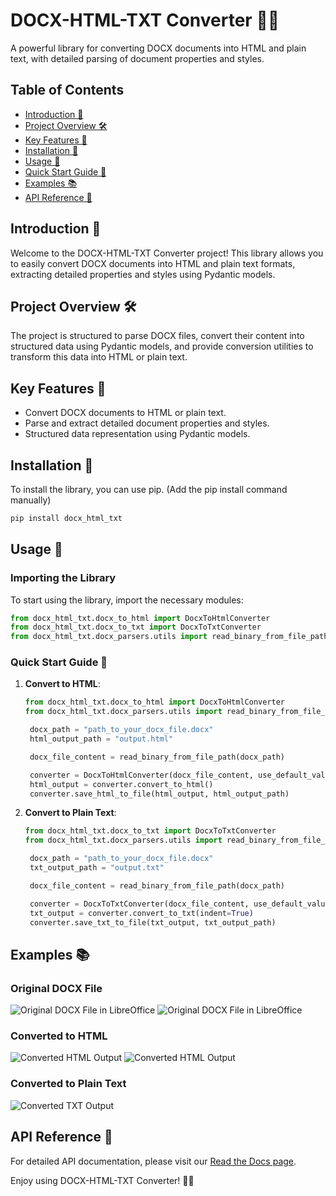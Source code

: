 # DOCX-HTML-TXT Converter 📄✨

A powerful library for converting DOCX documents into HTML and plain text, with detailed parsing of document properties and styles.

## Table of Contents
- [Introduction 🌟](#introduction-)
- [Project Overview 🛠️](#project-overview-)
- [Key Features 🌟](#key-features-)
- [Installation 💾](#installation-)
- [Usage 🚀](#usage-)
- [Quick Start Guide 📖](#quick-start-guide-)
- [Examples 📚](#examples-)
- [API Reference 📜](#api-reference-)

## Introduction 🌟
Welcome to the DOCX-HTML-TXT Converter project! This library allows you to easily convert DOCX documents into HTML and plain text formats, extracting detailed properties and styles using Pydantic models.

## Project Overview 🛠️
The project is structured to parse DOCX files, convert their content into structured data using Pydantic models, and provide conversion utilities to transform this data into HTML or plain text.

## Key Features 🌟
- Convert DOCX documents to HTML or plain text.
- Parse and extract detailed document properties and styles.
- Structured data representation using Pydantic models.

## Installation 💾
To install the library, you can use pip. (Add the pip install command manually)

```sh
pip install docx_html_txt
```

## Usage 🚀

### Importing the Library
To start using the library, import the necessary modules:

```python
from docx_html_txt.docx_to_html import DocxToHtmlConverter
from docx_html_txt.docx_to_txt import DocxToTxtConverter
from docx_html_txt.docx_parsers.utils import read_binary_from_file_path
```

### Quick Start Guide 📖
1. **Convert to HTML**:
   ```python
   from docx_html_txt.docx_to_html import DocxToHtmlConverter
   from docx_html_txt.docx_parsers.utils import read_binary_from_file_path

    docx_path = "path_to_your_docx_file.docx"
    html_output_path = "output.html"

    docx_file_content = read_binary_from_file_path(docx_path)

    converter = DocxToHtmlConverter(docx_file_content, use_default_values=True)
    html_output = converter.convert_to_html()
    converter.save_html_to_file(html_output, html_output_path)
   ```

2. **Convert to Plain Text**:
   ```python
   from docx_html_txt.docx_to_txt import DocxToTxtConverter
   from docx_html_txt.docx_parsers.utils import read_binary_from_file_path

    docx_path = "path_to_your_docx_file.docx"
    txt_output_path = "output.txt"

    docx_file_content = read_binary_from_file_path(docx_path)

    converter = DocxToTxtConverter(docx_file_content, use_default_values=True)
    txt_output = converter.convert_to_txt(indent=True)
    converter.save_txt_to_file(txt_output, txt_output_path)
   ```

## Examples 📚

### Original DOCX File
![Original DOCX File in LibreOffice](docs/images/docx-test-1.png)
![Original DOCX File in LibreOffice](docs/images/docx-test-2.png)

### Converted to HTML
![Converted HTML Output](docs/images/docx-to-html-1.png)
![Converted HTML Output](docs/images/docx-to-html-2.png)

### Converted to Plain Text
![Converted TXT Output](docs/images/docx-to-txt.png)


## API Reference 📜

For detailed API documentation, please visit our [Read the Docs page](https://docx-parser-and-converter.readthedocs.io/en/latest/).


Enjoy using DOCX-HTML-TXT Converter! 🚀✨
